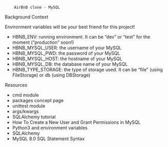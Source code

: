 		AirBnB clone - MySQL
Background Context

Environment variables will be your best friend for this project!

* HBNB_ENV: running environment. It can be “dev” or “test” for the moment (“production” soon!)
* HBNB_MYSQL_USER: the username of your MySQL
* HBNB_MYSQL_PWD: the password of your MySQL
* HBNB_MYSQL_HOST: the hostname of your MySQL
* HBNB_MYSQL_DB: the database name of your MySQL
* HBNB_TYPE_STORAGE: the type of storage used. It can be “file” (using FileStorage) or db (using DBStorage)

Resources

* cmd module
* packages concept page
* unittest module
* args/kwargs
* SQLAlchemy tutorial
* How To Create a New User and Grant Permissions in MySQL
* Python3 and environment variables
* SQLAlchemy
* MySQL 8.0 SQL Statement Syntax
